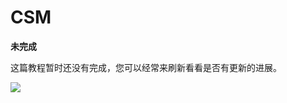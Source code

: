 # CSM

**未完成**

这篇教程暂时还没有完成，您可以经常来刷新看看是否有更新的进展。

<img src="../../img/development.png" class="clean">